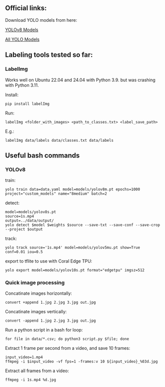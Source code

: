 ## Official links:

Download YOLO models from here:

[YOLOv8 Models](https://docs.ultralytics.com/models/yolov8)

[All YOLO Models](https://docs.ultralytics.com/models/)

## Labeling tools tested so far:

### LabelImg

Works well on Ubuntu 22.04 and 24.04 with Python 3.9. but was crashing with Python 3.11. 

Install:

    pip install labelImg

Run:
    
    labelImg <folder_with_images> <path_to_classes.txt> <label_save_path> 

E.g.:

    labelImg data/labels data/classes.txt data/labels

## Useful bash commands

### YOLOv8


train:

    yolo train data=data.yaml model=models/yolov8m.pt epochs=1000 project="custom_models" name="8medium" batch=2


detect:

    model=models/yolov8s.pt
    source=1s.mp4
    output=../data/output/
    yolo detect $model $weights $source --save-txt --save-conf --save-crop --project $output


track:

    yolo track source='1s.mp4' model=models/yolov5mu.pt show=True conf=0.01 iou=0.5

export to tflite to use with Coral Edge TPU:

    yolo export model=models/yolov10s.pt format="edgetpu" imgsz=512


### Quick image processing

Concatinate images horizontally:

    convert +append 1.jpg 2.jpg 3.jpg out.jpg

Concatinate images vertically:
    
    convert -append 1.jpg 2.jpg 3.jpg out.jpg

Run a python script in a bash for loop:

    for file in data/*.csv; do python3 script.py $file; done

Extract 1 frame per second from a video, and save 10 frames:
    
    input_video=1.mp4
    ffmpeg -i $input_video -vf fps=1 -frames:v 10 ${input_video}_%03d.jpg

Extract all frames from a video:

    ffmpeg -i 1s.mp4 %d.jpg
